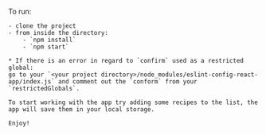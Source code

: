 To run:

	- clone the project
	- from inside the directory: 	
		- `npm install`
		- `npm start`

	* If there is an error in regard to `confirm` used as a restricted global:
	go to your `<your project directory>/node_modules/eslint-config-react-app/index.js` and comment out the `conform` from your `restrictedGlobals`. 

	To start working with the app try adding some recipes to the list, the app will save them in your local storage. 

	Enjoy!